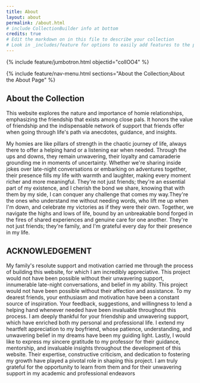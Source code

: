 ```yaml
---
title: About
layout: about
permalink: /about.html
# include CollectionBuilder info at bottom
credits: true
# Edit the markdown on in this file to describe your collection
# Look in _includes/feature for options to easily add features to the page
---
```


{% include feature/jumbotron.html objectid="collOO4" %}

{% include feature/nav-menu.html sections="About the Collection;About the About Page" %}

## About the Collection

This website explores the nature and importance of homie relationships, emphasizing the friendship that exists among close pals. It honors the value of friendship and the indispensable network of support that friends offer when going through life's path via anecdotes, guidance, and insights.

My homies are like pillars of strength in the chaotic journey of life, always there to offer a helping hand or a listening ear when needed. Through the ups and downs, they remain unwavering, their loyalty and camaraderie grounding me in moments of uncertainty. Whether we're sharing inside jokes over late-night conversations or embarking on adventures together, their presence fills my life with warmth and laughter, making every moment richer and more meaningful. They're not just friends; they're an essential part of my existence, and I cherish the bond we share, knowing that with them by my side, I can conquer any challenge that comes my way.They're the ones who understand me without needing words, who lift me up when I'm down, and celebrate my victories as if they were their own. Together, we navigate the highs and lows of life, bound by an unbreakable bond forged in the fires of shared experiences and genuine care for one another. They're not just friends; they're family, and I'm grateful every day for their presence in my life.




## ACKNOWLEDGEMENT
My family's resolute support and motivation carried me through the process of building this website, for which I am incredibly appreciative. This project would not have been possible without their unwavering support, innumerable late-night conversations, and belief in my ability. This project would not have been possible without their affection and assistance.
To my dearest friends, your enthusiasm and motivation have been a constant source of inspiration. Your feedback, suggestions, and willingness to lend a helping hand whenever needed have been invaluable throughout this process. I am deeply thankful for your friendship and unwavering support, which have enriched both my personal and professional life.
I extend my heartfelt appreciation to my boyfriend, whose patience, understanding, and unwavering belief in my dreams have been my guiding light. Lastly, I would like to express my sincere gratitude to my professor for their guidance, mentorship, and invaluable insights throughout the development of this website. Their expertise, constructive criticism, and dedication to fostering my growth have played a pivotal role in shaping this project. I am truly grateful for the opportunity to learn from them and for their unwavering support in my academic and professional endeavors


